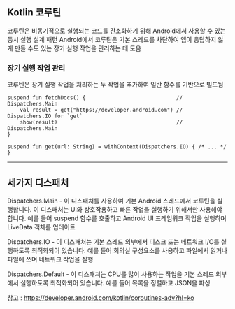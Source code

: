 ## Kotlin 코루틴

코루틴은 비동기적으로 실행되는 코드를 간소화하기 위해 Android에서 사용할 수 있는 동시 실행 설계 패턴
Android에서 코루틴은 기본 스레드를 차단하여 앱이 응답하지 않게 만들 수도 있는 장기 실행 작업을 관리하는 데 도움

### 장기 실행 작업 관리
코루틴은 장기 실행 작업을 처리하는 두 작업을 추가하여 일반 함수를 기반으로 빌드됨

```code
suspend fun fetchDocs() {                             // Dispatchers.Main
    val result = get("https://developer.android.com") // Dispatchers.IO for `get`
    show(result)                                      // Dispatchers.Main
}

suspend fun get(url: String) = withContext(Dispatchers.IO) { /* ... */ }

```

---

## 세가지 디스패처 
Dispatchers.Main - 이 디스패처를 사용하여 기본 Android 스레드에서 코루틴을 실행합니다. 이 디스패처는 UI와 상호작용하고 빠른 작업을 실행하기 위해서만 사용해야 합니다. 예를 들어 suspend 함수를 호출하고 Android UI 프레임워크 작업을 실행하며 LiveData 객체를 업데이트

Dispatchers.IO - 이 디스패처는 기본 스레드 외부에서 디스크 또는 네트워크 I/O를 실행하도록 최적화되어 있습니다. 예를 들어 회의실 구성요소를 사용하고 파일에서 읽거나 파일에 쓰며 네트워크 작업을 실행

Dispatchers.Default - 이 디스패처는 CPU를 많이 사용하는 작업을 기본 스레드 외부에서 실행하도록 최적화되어 있습니다. 예를 들어 목록을 정렬하고 JSON을 파싱

참고 : https://developer.android.com/kotlin/coroutines-adv?hl=ko